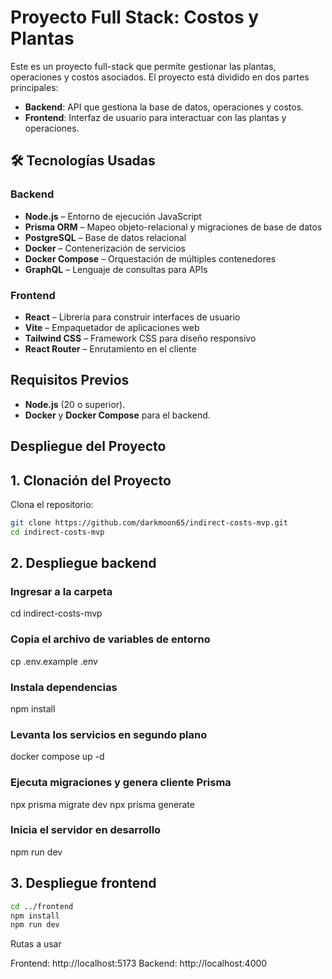 # Proyecto Full Stack: Costos y Plantas

Este es un proyecto full-stack que permite gestionar las plantas, operaciones y costos asociados. El proyecto está dividido en dos partes principales:

- **Backend**: API que gestiona la base de datos, operaciones y costos.
- **Frontend**: Interfaz de usuario para interactuar con las plantas y operaciones.

## 🛠️ Tecnologías Usadas

### Backend

- **Node.js** – Entorno de ejecución JavaScript
- **Prisma ORM** – Mapeo objeto-relacional y migraciones de base de datos
- **PostgreSQL** – Base de datos relacional
- **Docker** – Contenerización de servicios
- **Docker Compose** – Orquestación de múltiples contenedores
- **GraphQL** – Lenguaje de consultas para APIs

### Frontend

- **React** – Librería para construir interfaces de usuario
- **Vite** – Empaquetador de aplicaciones web
- **Tailwind CSS** – Framework CSS para diseño responsivo
- **React Router** – Enrutamiento en el cliente

## Requisitos Previos

- **Node.js** (20 o superior).
- **Docker** y **Docker Compose** para el backend.

## Despliegue del Proyecto

## 1. Clonación del Proyecto

Clona el repositorio:

```bash
git clone https://github.com/darkmoon65/indirect-costs-mvp.git
cd indirect-costs-mvp
```

## 2. Despliegue backend

### Ingresar a la carpeta

cd indirect-costs-mvp

### Copia el archivo de variables de entorno

cp .env.example .env

### Instala dependencias

npm install

### Levanta los servicios en segundo plano

docker compose up -d

### Ejecuta migraciones y genera cliente Prisma

npx prisma migrate dev
npx prisma generate

### Inicia el servidor en desarrollo

npm run dev

## 3. Despliegue frontend

```bash
cd ../frontend
npm install
npm run dev
```

Rutas a usar

Frontend: http://localhost:5173
Backend: http://localhost:4000
